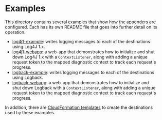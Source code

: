 # Examples

This directory contains several examples that show how the appenders are configured.
Each has its own README file that goes into further detail on its operation.

* [log4j1-example](log4j1-example): writes logging messages to each of the destinations
  using Log4J 1.x.
* [log4j1-webapp](log4j1-webapp): a web-app that demonstrates how to initialize and shut
  down Log4J 1.x with a `ContextListener`, along with adding a unique request token to
  the mapped diagnostic context to track each request's progress.
* [logback-example](logback-example): writes logging messages to each of the destinations
  using Logback.
* [logback-webapp](logback-webapp): a web-app that demonstrates how to initialize and shut
  down Logback with a `ContextListener`, along with adding a unique request token to the
  mapped diagnostic context to track each request's progress.

In addition, there are [CloudFormation templates](cloudformation) to create the destinations
used by these examples.
